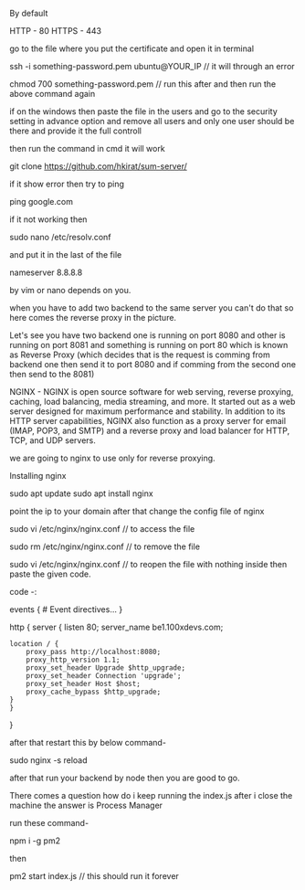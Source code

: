 By default 

HTTP -  80 
HTTPS - 443


go to the file where you put the certificate and open it in terminal 

ssh -i something-password.pem ubuntu@YOUR_IP   // it will through an error 

chmod 700 something-password.pem    // run this after and then run the above command again

if on the windows then paste the file in the users and go to the security setting in advance option and remove all users and only one user should be there and provide it the full controll


then run the command in cmd it will work 

git clone https://github.com/hkirat/sum-server/


if it show error then try to ping 

ping google.com 

if it not working then

sudo nano /etc/resolv.conf


and put it in the last of the file 

nameserver 8.8.8.8

by vim or nano depends on you.






when you have to add two backend to the same server you can't do that so here comes the reverse proxy in the picture.

Let's see you have two backend one is running on port 8080 and other is running on port 8081
and something is running on port 80 which is known as Reverse Proxy (which decides that is the request is comming from backend one then send it to port 8080 and if comming from the second one then send to the 8081)



NGINX - NGINX is open source software for web serving, reverse proxying, caching, load balancing, media streaming, and more. It started out as a web server designed for maximum performance and stability. In addition to its HTTP server capabilities, NGINX also function as a proxy server for email (IMAP, POP3, and SMTP) and a reverse proxy and load balancer for HTTP, TCP, and UDP servers.


we are going to nginx to use only for reverse proxying.



Installing nginx

sudo apt update 
sudo apt install nginx




point the ip to your domain after that change the config file of nginx 

sudo vi /etc/nginx/nginx.conf           // to access the file

sudo rm /etc/nginx/nginx.conf           // to remove the file

sudo vi /etc/nginx/nginx.conf           // to reopen the file with nothing inside then paste the given code.



code -:

events {
    # Event directives...
}

http {
	server {
    listen 80;
    server_name be1.100xdevs.com;

    location / {
        proxy_pass http://localhost:8080;
        proxy_http_version 1.1;
        proxy_set_header Upgrade $http_upgrade;
        proxy_set_header Connection 'upgrade';
        proxy_set_header Host $host;
        proxy_cache_bypass $http_upgrade;
    }
	}
}


after that restart this by below command-

sudo nginx -s reload


after that run your backend by node then you are good to go.

There comes a question how do i keep running the index.js after i close the machine the answer is Process Manager


run these command-

npm i -g pm2

then 

pm2 start index.js              // this should run it forever